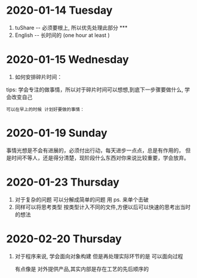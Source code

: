# 2020-01-14  Tuesday 

1. tuShare -- 必须要根上, 所以优先处理此部分 *** 
2. English -- 长时间的 (one hour at least )

# 2020-01-15  Wednesday 

1. 如何安排碎片时间：
    
tips:
    学会专注的做事情，所以对于碎片时间可以想想,到底下一步骤要做什么, 学会改变自己

    可以在早上的时候 计划好要做的事情：
    
# 2020-01-19  Sunday 

事情光想是不会有进展的，必须付出行动，每天进步一点点，总是有作用的，
但是时间不等人，还是得分清楚，现阶段什么东西对你来说比较重要，学会放弃。


# 2020-01-23  Thursday 
1. 对于复杂的问题 可以分解成简单的问题 用 ps. 来单个击破
2. 同样可以将思考类型 按类型计入不同的文件,方便以后可以快速的思考出当时的想法

# 2020-02-20  Thursday 

1. 对于程序来说, 学会面向对象构建 但是再处理实际环节的是 可以面向过程 
   
   有点像是 对外提供产品,其实内部是存在工艺的先后顺序的 